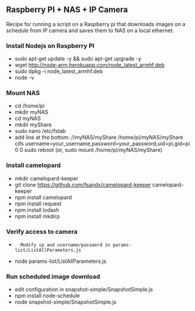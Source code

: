 ## Raspberry PI + NAS + IP Camera
Recipe for running a script on a Raspberry pi that downloads images on a schedule from IP camera and saves them to NAS on a local ethernet.

### Install Nodejs on Raspberry PI
* 	sudo apt-get update -y && sudo apt-get upgrade -y
* 	wget http://node-arm.herokuapp.com/node_latest_armhf.deb
*  	sudo dpkg -i node_latest_armhf.deb
* 	node -v

### Mount NAS
* 	cd /home/pi
* 	mkdir myNAS
* 	cd myNAS
* 	mkdir myShare
* 	sudo nano /etc/fstab
* 	add line at the bottom: //myNAS/myShare /home/pi/myNAS/myShare cifs username=your_username,password=your_password,uid=pi,gid=pi 0 0
	sudo reboot (or, sudo mount /home/pi/myNAS/myShare)

### Install camelopard
* 	mkdir camelopard-keeper 
* 	git clone https://github.com/fsandx/camelopard-keeper camelopard-keeper
* 	npm install camelopard
* 	npm install request
* 	npm install lodash
* 	npm install mkdirp

### Verify access to camera
*   	Modify ip and username/password in params-list/ListAllParameters.js
*  	node params-list/ListAllParameters.js

### Run scheduled image download
* edit configuration in snapshot-simple/SnapshotSimple.js
* npm install node-schedule
* node snapshot-simple/SnapshotSimple.js


